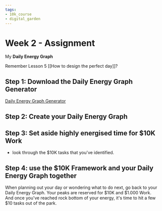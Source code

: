 ```yaml
---
tags: 
- 10k_course
- digital_garden
---
```

# Week 2 - Assignment

My **Daily Energy Graph**

Remember Lesson 5 [[How to design the perfect day]]?

## Step 1: Download the Daily Energy Graph Generator
[Daily Energy Graph Generator](https://drive.google.com/file/d/16jfKG9knotlIQcgQe6vRH8EDY8-LjKG-/view)

## Step 2: Create your Daily Energy Graph

## Step 3: Set aside highly energised time for $10K Work
+ look through the $10K tasks that you've identified.

## Step 4: use the $10K Framework and your Daily Energy Graph together
When planning out your day or wondering what to do next, go back to your Daily Energy Graph. Your peaks are reserved for $10K and $1.000 Work. And once you've reached rock bottom of your energy, it's time to hit a few $10 tasks out of the park.
